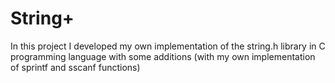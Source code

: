 # String+
In this project I developed my own implementation of the string.h library in C programming language with some additions (with my own implementation of sprintf and sscanf functions)
